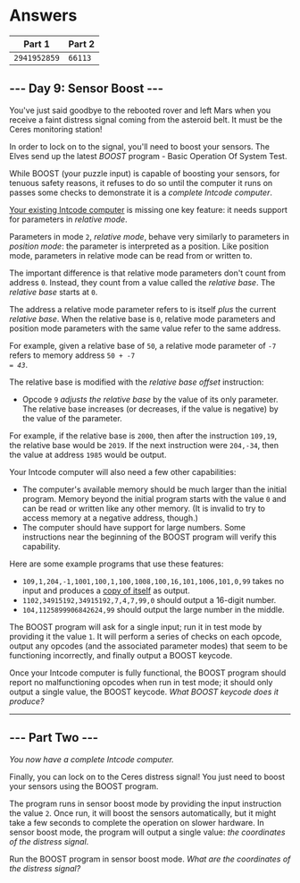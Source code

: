 # Answers

| Part 1 |  Part 2 |
|--------|---------|
| `2941952859` | `66113` |

## --- Day 9: Sensor Boost ---

You've just said goodbye to the rebooted rover and left Mars when you receive a faint distress signal coming from the asteroid belt. It must be the Ceres monitoring station!

In order to lock on to the signal, you'll need to boost your sensors. The Elves send up the latest _BOOST_ program - Basic Operation Of System Test.

While BOOST (your puzzle input) is capable of boosting your sensors, for tenuous safety reasons, it refuses to do so until the computer it runs on passes some checks to demonstrate it is a _complete Intcode computer_.

[Your existing Intcode computer](https://adventofcode.com/2019/day/5) is missing one key feature: it needs support for parameters in _relative mode_.

Parameters in mode `2`, _relative mode_, behave very similarly to parameters in _position mode_: the parameter is interpreted as a position. Like position mode, parameters in relative mode can be read from or written to.

The important difference is that relative mode parameters don't count from address `0`. Instead, they count from a value called the _relative base_. The _relative base_ starts at `0`.

The address a relative mode parameter refers to is itself _plus_ the current _relative base_. When the relative base is `0`, relative mode parameters and position mode parameters with the same value refer to the same address.

For example, given a relative base of `50`, a relative mode parameter of `-7` refers to memory address <code>50 + -7 = <em>43</em></code>.

The relative base is modified with the _relative base offset_ instruction:

*   Opcode `9` _adjusts the relative base_ by the value of its only parameter. The relative base increases (or decreases, if the value is negative) by the value of the parameter.

For example, if the relative base is `2000`, then after the instruction `109,19`, the relative base would be `2019`. If the next instruction were `204,-34`, then the value at address `1985` would be output.

Your Intcode computer will also need a few other capabilities:

*   The computer's available memory should be much larger than the initial program. Memory beyond the initial program starts with the value `0` and can be read or written like any other memory. (It is invalid to try to access memory at a negative address, though.)
*   The computer should have support for large numbers. Some instructions near the beginning of the BOOST program will verify this capability.

Here are some example programs that use these features:

*   `109,1,204,-1,1001,100,1,100,1008,100,16,101,1006,101,0,99` takes no input and produces a [copy of itself](https://en.wikipedia.org/wiki/Quine_(computing)) as output.
*   `1102,34915192,34915192,7,4,7,99,0` should output a 16-digit number.
*   `104,1125899906842624,99` should output the large number in the middle.

The BOOST program will ask for a single input; run it in test mode by providing it the value `1`. It will perform a series of checks on each opcode, output any opcodes (and the associated parameter modes) that seem to be functioning incorrectly, and finally output a BOOST keycode.

Once your Intcode computer is fully functional, the BOOST program should report no malfunctioning opcodes when run in test mode; it should only output a single value, the BOOST keycode. _What BOOST keycode does it produce?_

-----------------

## --- Part Two ---

_You now have a complete Intcode computer._

Finally, you can lock on to the Ceres distress signal! You just need to boost your sensors using the BOOST program.

The program runs in sensor boost mode by providing the input instruction the value `2`. Once run, it will boost the sensors automatically, but it might take a few seconds to complete the operation on slower hardware. In sensor boost mode, the program will output a single value: _the coordinates of the distress signal_.

Run the BOOST program in sensor boost mode. _What are the coordinates of the distress signal?_
